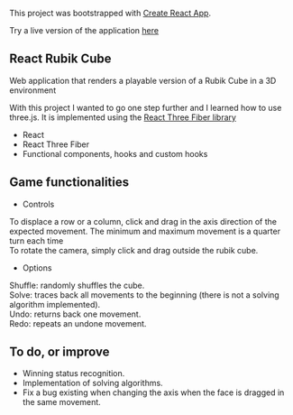 This project was bootstrapped with [Create React App](https://github.com/facebook/create-react-app).

Try a live version of the application [here](https://jvfresco.github.io/react-rubik-cube/)

## React Rubik Cube

Web application that renders a playable version of a Rubik Cube in a 3D environment

With this project I wanted to go one step further and I learned how to use three.js. It is implemented using the [React Three Fiber library](https://github.com/pmndrs/react-three-fiber)

- React
- React Three Fiber
- Functional components, hooks and custom hooks

## Game functionalities

- Controls

To displace a row or a column, click and drag in the axis direction of the expected movement. The minimum and maximum movement is a quarter turn each time <br />
To rotate the camera, simply click and drag outside the rubik cube. <br />

- Options

Shuffle: randomly shuffles the cube. <br />
Solve: traces back all movements to the beginning (there is not a solving algorithm implemented).<br />
Undo: returns back one movement.<br />
Redo: repeats an undone movement.<br />

## To do, or improve

- Winning status recognition.<br />
- Implementation of solving algorithms.<br />
- Fix a bug existing when changing the axis when the face is dragged in the same movement.<br />




